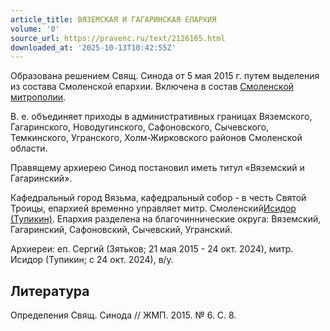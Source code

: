 ```yaml
---
article_title: ВЯЗЕМСКАЯ И ГАГАРИНСКАЯ ЕПАРХИЯ
volume: '0'
source_url: https://pravenc.ru/text/2126165.html
downloaded_at: '2025-10-13T10:42:55Z'
---
```


Образована решением Свящ. Синода от 5 мая 2015 г. путем выделения из состава Смоленской епархии. Включена в состав [Смоленской митрополии](<https://pravenc.ru/text/Смоленской митрополии.html>).

В. е. объединяет приходы в административных границах Вяземского, Гагаринского, Новодугинского, Сафоновского, Сычевского, Темкинского, Угранского, Холм-Жирковского районов Смоленской области.

Правящему архиерею Синод постановил иметь титул «Вяземский и Гагаринский».

Кафедральный город Вязьма, кафедральный собор - в честь Святой Троицы, епархией временно управляет митр. Смоленский[Исидор (Тупикин)](<https://pravenc.ru/text/Исидор (Тупикин).html>). Епархия разделена на благочиннические округа: Вяземский, Гагаринский, Сафоновский, Сычевский, Угранский.

Архиереи:  еп. Сергий (Зятьков; 21 мая 2015 - 24 окт. 2024), митр. Исидор (Тупикин; с 24 окт. 2024), в/у.

## Литература

Определения Свящ. Синода // ЖМП. 2015. № 6. С. 8.
